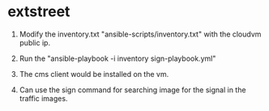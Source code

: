 # extstreet

1. Modify the inventory.txt "ansible-scripts/inventory.txt" with the cloudvm public ip.

2. Run the "ansible-playbook -i inventory  sign-playbook.yml"

3. The cms client would be installed on the vm. 

4. Can use the sign command for searching image for the signal in the traffic images.


